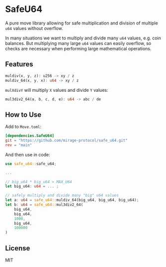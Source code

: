 # SafeU64

A pure move library allowing for safe multiplication and division of multiple `u64` values without overflow.

In many situations we want to multiply and divide many `u64` values, e.g. coin balances. But multiplying many large `u64` values can easily overflow, so checks are necessary when performing large mathematical operations.

## Features

```rust
muldiv(x, y, z): u256 -> xy / z
muldiv_64(x, y, x): u64 -> xy / z
```

`mulXdivY` will multiply `X` values and divide `Y` values:

```rust
mul3div2_64(a, b, c, d, e): u64 -> abc / de
```

## How to Use

Add to `Move.toml`:

```toml
[dependencies.SafeU64]
git = "https://github.com/mirage-protocol/safe_u64.git"
rev = "main"
```

And then use in code:

```rust
use safe_u64::safe_u64;

...

// big_u64 * big_u64 > MAX_U64
let big_u64: u64 = ... ;

// safely multiply and divide many "big" u64 values
let a: u64 = safe_u64::muldiv_64(big_u64, big_u64, big_u64);
let b: u64 = safe_u64::mul3div2_64(
    big_u64,
    big_u64,
    1000,
    big_u64,
    100000
)
```

## License

MIT
